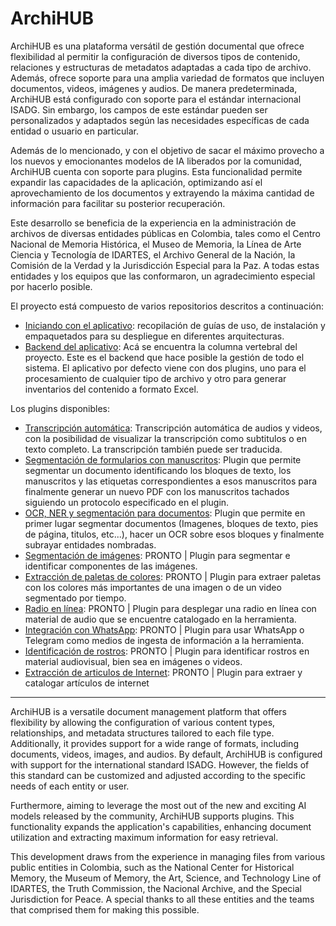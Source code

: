 # ArchiHUB

ArchiHUB es una plataforma versátil de gestión documental que ofrece flexibilidad al permitir la configuración de diversos tipos de contenido, relaciones y estructuras de metadatos adaptadas a cada tipo de archivo. Además, ofrece soporte para una amplia variedad de formatos que incluyen documentos, videos, imágenes y audios. De manera predeterminada, ArchiHUB está configurado con soporte para el estándar internacional ISADG. Sin embargo, los campos de este estándar pueden ser personalizados y adaptados según las necesidades específicas de cada entidad o usuario en particular.

Además de lo mencionado, y con el objetivo de sacar el máximo provecho a los nuevos y emocionantes modelos de IA liberados por la comunidad, ArchiHUB cuenta con soporte para plugins. Esta funcionalidad permite expandir las capacidades de la aplicación, optimizando así el aprovechamiento de los documentos y extrayendo la máxima cantidad de información para facilitar su posterior recuperación.

Este desarrollo se beneficia de la experiencia en la administración de archivos de diversas entidades públicas en Colombia, tales como el Centro Nacional de Memoria Histórica, el Museo de Memoria, la Línea de Arte Ciencia y Tecnología de IDARTES, el Archivo General de la Nación, la Comisión de la Verdad y la Jurisdicción Especial para la Paz. A todas estas entidades y los equipos que las conformaron, un agradecimiento especial por hacerlo posible.

El proyecto está compuesto de varios repositorios descritos a continuación:

- [Iniciando con el aplicativo](https://github.com/Archihub-App/getting-started): recopilación de guías de uso, de instalación y empaquetados para su despliegue en diferentes arquitecturas.
- [Backend del aplicativo](https://github.com/Archihub-App/archihub-backend): Acá se encuentra la columna vertebral del proyecto. Este es el backend que hace posible la gestión de todo el sistema. El aplicativo por defecto viene con dos plugins, uno para el procesamiento de cualquier tipo de archivo y otro para generar inventarios del contenido a formato Excel.

Los plugins disponibles:

- [Transcripción automática](https://github.com/Archihub-App/transcribeWhisperX): Transcripción automática de audios y videos, con la posibilidad de visualizar la transcripción como subtitulos o en texto completo. La transcripción también puede ser traducida.
- [Segmentación de formularios con manuscritos](https://github.com/Archihub-App/documentSegment): Plugin que permite segmentar un documento identificando los bloques de texto, los manuscritos y las etiquetas correspondientes a esos manuscritos para finalmente generar un nuevo PDF con los manuscritos tachados siguiendo un protocolo especificado en el plugin.
- [OCR, NER y segmentación para documentos](https://github.com/Archihub-App/ocrProcessing): Plugin que permite en primer lugar segmentar documentos (Imagenes, bloques de texto, pies de página, titulos, etc...), hacer un OCR sobre esos bloques y finalmente subrayar entidades nombradas.
- [Segmentación de imágenes](#): PRONTO | Plugin para segmentar e identificar componentes de las imágenes.
- [Extracción de paletas de colores](#): PRONTO | Plugin para extraer paletas con los colores más importantes de una imagen o de un video segmentado por tiempo.
- [Radio en línea](#): PRONTO | Plugin para desplegar una radio en línea con material de audio que se encuentre catalogado en la herramienta.
- [Integración con WhatsApp](#): PRONTO | Plugin para usar WhatsApp o Telegram como medios de ingesta de información a la herramienta.
- [Identificación de rostros](#): PRONTO | Plugin para identificar rostros en material audiovisual, bien sea en imágenes o videos.
- [Extracción de articulos de Internet](#): PRONTO | Plugin para extraer y catalogar artículos de internet

---

ArchiHUB is a versatile document management platform that offers flexibility by allowing the configuration of various content types, relationships, and metadata structures tailored to each file type. Additionally, it provides support for a wide range of formats, including documents, videos, images, and audios. By default, ArchiHUB is configured with support for the international standard ISADG. However, the fields of this standard can be customized and adjusted according to the specific needs of each entity or user.

Furthermore, aiming to leverage the most out of the new and exciting AI models released by the community, ArchiHUB supports plugins. This functionality expands the application's capabilities, enhancing document utilization and extracting maximum information for easy retrieval.

This development draws from the experience in managing files from various public entities in Colombia, such as the National Center for Historical Memory, the Museum of Memory, the Art, Science, and Technology Line of IDARTES, the Truth Commission, the Nacional Archive, and the Special Jurisdiction for Peace. A special thanks to all these entities and the teams that comprised them for making this possible.